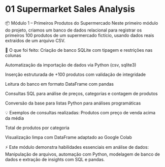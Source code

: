 # 01 Supermarket Sales Analysis

📦 Módulo 1 – Primeiros Produtos do Supermercado
Neste primeiro módulo do projeto, criamos um banco de dados relacional para registrar os primeiros 100 produtos de um supermercado fictício, usando dados reais extraídos de um arquivo CSV.

🔧 O que foi feito:
Criação de banco SQLite com tipagem e restrições nas colunas

Automatização da importação de dados via Python (csv, sqlite3)

Inserção estruturada de +100 produtos com validação de integridade

Leitura do banco em formato DataFrame com pandas

Consultas SQL para análise de preços, categorias e contagem de produtos

Conversão da base para listas Python para análises programáticas

💡 Exemplos de consultas realizadas:
Produtos com preço de venda acima da média

Total de produtos por categoria

Visualização limpa com DataFrame adaptado ao Google Colab

⚡ Este módulo demonstra habilidades essenciais em análise de dados:
Manipulação de arquivos, automação com Python, modelagem de banco de dados e extração de insights com SQL e pandas.
